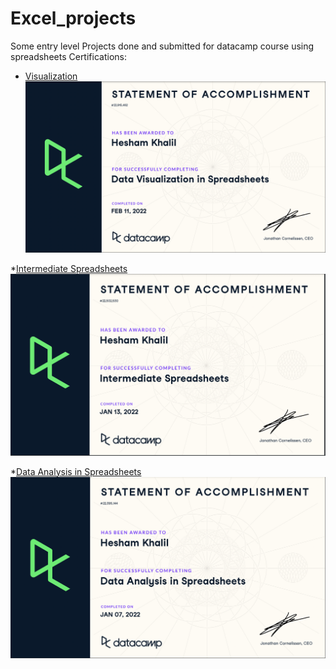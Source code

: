 # Excel_projects
Some entry level Projects done and submitted for datacamp course using spreadsheets
Certifications:

* [Visualization](https://www.datacamp.com/statement-of-accomplishment/course/ec0de643c580f54e44f5030964ec0e6bbf90fb1d?share=true)
![alt text](https://github.com/HeshamK75/Excel_projects/blob/main/Cer.png?raw=true)

*[Intermediate Spreadsheets](https://www.datacamp.com/statement-of-accomplishment/course/54baac5942ed53a0bceacc46d4e5cdcf4d38c571?share=true)
![alt text](https://github.com/HeshamK75/Excel_projects/blob/main/Screen%20Shot%202022-02-11%20at%209.47.21%20AM.png)

*[Data Analysis in Spreadsheets](https://www.datacamp.com/statement-of-accomplishment/course/3aa9bdf230ef483a1a5b8c6b243b04bb88db2f46?share=true)
![alt text](https://github.com/HeshamK75/Excel_projects/blob/main/DA.png)

